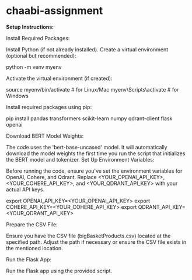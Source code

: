 # chaabi-assignment
**Setup Instructions:**

Install Required Packages:

Install Python (if not already installed).
Create a virtual environment (optional but recommended):

python -m venv myenv

Activate the virtual environment (if created):

source myenv/bin/activate  # for Linux/Mac
myenv\Scripts\activate     # for Windows

Install required packages using pip:

pip install pandas transformers scikit-learn numpy qdrant-client flask openai

Download BERT Model Weights:

The code uses the 'bert-base-uncased' model. It will automatically download the model weights the first time you run the script that initializes the BERT model and tokenizer.
Set Up Environment Variables:

Before running the code, ensure you've set the environment variables for OpenAI, Cohere, and Qdrant. Replace <YOUR_OPENAI_API_KEY>, <YOUR_COHERE_API_KEY>, and <YOUR_QDRANT_API_KEY> with your actual API keys.

export OPENAI_API_KEY=<YOUR_OPENAI_API_KEY>
export COHERE_API_KEY=<YOUR_COHERE_API_KEY>
export QDRANT_API_KEY=<YOUR_QDRANT_API_KEY>

Prepare the CSV File:

Ensure you have the CSV file (bigBasketProducts.csv) located at the specified path.
Adjust the path if necessary or ensure the CSV file exists in the mentioned location.

Run the Flask App:

Run the Flask app using the provided script.
